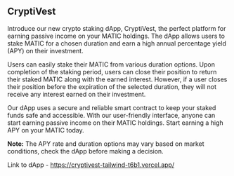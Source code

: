 ## CryptiVest

Introduce our new crypto staking dApp, CryptiVest, the perfect platform for earning passive income on your MATIC holdings. The dApp allows users to stake MATIC for a chosen duration and earn a high annual percentage yield (APY) on their investment. 

Users can easily stake their MATIC from various duration options. Upon completion of the staking period, users can close their position to return their staked MATIC along with the earned interest. However, if a user closes their position before the expiration of the selected duration, they will not receive any interest earned on their investment. 

Our dApp uses a secure and reliable smart contract to keep your staked funds safe and accessible. With our user-friendly interface, anyone can start earning passive income on their MATIC holdings. Start earning a high APY on your MATIC today. 

**Note:** The APY rate and duration options may vary based on market conditions, check the dApp before making a decision.


Link to dApp - https://cryptivest-tailwind-t6b1.vercel.app/
